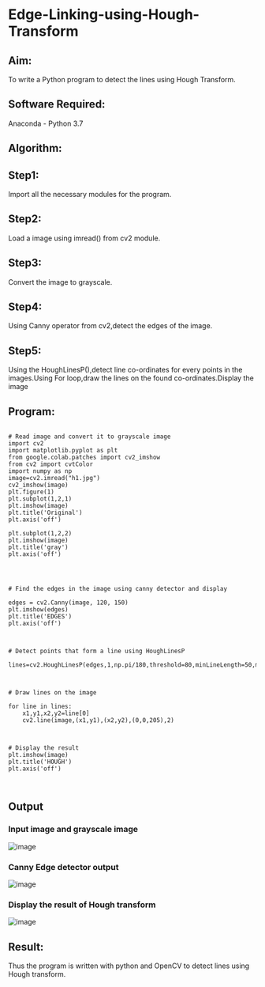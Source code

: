 # Edge-Linking-using-Hough-Transform
## Aim:
To write a Python program to detect the lines using Hough Transform.

## Software Required:
Anaconda - Python 3.7

## Algorithm:

## Step1:
Import all the necessary modules for the program.

## Step2:
Load a image using imread() from cv2 module.

## Step3:
Convert the image to grayscale.

## Step4:
Using Canny operator from cv2,detect the edges of the image.

## Step5:
Using the HoughLinesP(),detect line co-ordinates for every points in the images.Using For loop,draw the lines on the found co-ordinates.Display the image
<br>


## Program:
```

# Read image and convert it to grayscale image
import cv2
import matplotlib.pyplot as plt 
from google.colab.patches import cv2_imshow
from cv2 import cvtColor
import numpy as np
image=cv2.imread("h1.jpg")
cv2_imshow(image)
plt.figure(1)
plt.subplot(1,2,1)
plt.imshow(image)
plt.title('Original')
plt.axis('off')

plt.subplot(1,2,2)
plt.imshow(image)
plt.title('gray')
plt.axis('off')




# Find the edges in the image using canny detector and display

edges = cv2.Canny(image, 120, 150)
plt.imshow(edges)
plt.title('EDGES')
plt.axis('off')



# Detect points that form a line using HoughLinesP

lines=cv2.HoughLinesP(edges,1,np.pi/180,threshold=80,minLineLength=50,maxLineGap=250)



# Draw lines on the image

for line in lines:
    x1,y1,x2,y2=line[0]
    cv2.line(image,(x1,y1),(x2,y2),(0,0,205),2)
 


# Display the result
plt.imshow(image)
plt.title('HOUGH')
plt.axis('off')



```
## Output

### Input image and grayscale image
![image](https://user-images.githubusercontent.com/94165326/233020011-351501b7-7391-4ecc-903d-d3ee5b7dafd2.png)

### Canny Edge detector output
![image](https://user-images.githubusercontent.com/94165326/233021450-9a832629-bcaf-41ec-8e0f-0aea89183791.png)


### Display the result of Hough transform
![image](https://user-images.githubusercontent.com/94165326/233021572-6f199dab-ace0-4bde-ab3d-bad89c362b0e.png)


## Result:
Thus the program is written with python and OpenCV to detect lines using Hough transform. 
